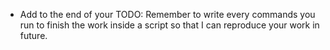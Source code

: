 - Add to the end of your TODO: Remember to write every commands you run to finish the work inside a script so that I can reproduce your work in future.